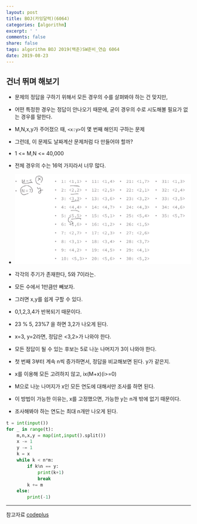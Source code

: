 ```yaml
---
layout: post
title: BOJ(카잉달력)(6064)
categories: [algorithm]
excerpt: ' '
comments: false
share: false
tags: algorithm BOJ 2019(백준)SW준비_연습 6064
date: 2019-08-23
---
```


## 건너 뛰며 해보기

- 문제의 정답을 구하기 위해서 모든 경우의 수를 살펴봐야 하는 건 맞지만,
- 어떤 특정한 경우는 정답이 안나오기 때문에, 굳이 경우의 수로 시도해볼 필요가 없는 경우를 말한다.
- M,N,x,y가 주어졌으 때, `<x:y>`이 몇 번째 해인지 구하는 문제
- 그런데, 이 문제도 날짜계산 문제처럼 다 만들어야 할까?
- 1 <= M,N <= 40,000
- 전체 경우의 수는 16억 가지라서 너무 많다.

- ![No Image](/assets/posts/20190823/1.png)

- 각각의 주기가 존재한다, 5와 7이라는.
- 모든 수에서 1만큼만 빼보자.
- 그러면 x,y를 쉽게 구할 수 있다.
- 0,1,2,3,4가 반복되기 때문이다.
- 23 % 5, 23%7 을 하면 3,2가 나오게 된다.

- x=3, y=2라면, 정답은 <3,2>가 나와야 한다.
- 모든 정답이 될 수 있는 후보는 5로 나눈 나머지가 3이 나와야 한다.
- 첫 번째 3부터 계속 n씩 증가하면서, 정답을 비교해보면 된다. y가 같은지.

- x를 이용해 모든 고려하지 않고, ix(M+x)(i>=0)
- M으로 나눈 나머지가 x인 모든 연도에 대해서만 조사를 하면 된다.

- 이 방법이 가능한 이유는, x를 고정했으면, 가능한 y는 n개 밖에 없기 때문이다.
- 조사해봐야 하는 연도는 최대 n개만 나오게 된다.

```python
t = int(input())
for _ in range(t):
    m,n,x,y = map(int,input().split())
    x -= 1
    y -= 1
    k = x
    while k < n*m:
        if k%n == y:
            print(k+1)
            break
        k += m
    else:
        print(-1)

```

---

참고자료
[codeplus](https://code.plus/course/33)
